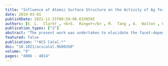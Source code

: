 ```yaml
---
title: "Influence of Atomic Surface Structure on the Activity of Ag for the Electrochemical Reduction of CO<sub>2</sub> to CO"
date: 2019-03-01
publishDate: 2021-11-15T00:58:06.633059Z
authors: [E. L.  Clark† , <b>S.  Ringe†</b> , M.  Tang , A.  Walton , C.  Hahn , T. F.  Jaramillo , K.  Chan , A. T.  Bell* ]
publication_types: ["2"]
abstract: "The present work was undertaken to elucidate the facet-dependent activity of Ag for the electrochemical reduction of CO2 to CO. To this end, CO2 reduction was investigated over Ag thin films with (111), (100), and (110) orientations prepared via epitaxial growth on single-crystal Si wafers with the same crystallographic orientations. This preparation technique yielded larger area electrodes than can be achieved using single-crystals, which enabled the electrocatalytic activity of the corresponding Ag surfaces to be quantified in the Tafel regime. The Ag(110) thin films exhibited higher CO evolution activity compared to the Ag(111) and Ag(100) thin films, consistent with previous single-crystal studies. Density functional theory calculations suggest that CO2 reduction to CO is strongly facet-dependent, and that steps are more active than highly coordinated terraces. This is the result of both a higher binding energy of the key intermediate COOH as well as an enhanced double-layer electric field stabilization over undercoordinated surface atoms located at step edge defects. As a consequence, step edge defects likely dominate the CO2 reduction activity observed over the Ag(111) and Ag(100) thin films. The higher activity observed over the Ag(110) thin film is then related to the larger density of undercoordinated sites compared to the Ag(111) and Ag(100) thin films. Our conclusion that undercoordinated sites dominate the CO2 reduction activity observed over close-packed surfaces highlights the need to consider the contribution of such defects in studies of single-crystal electrodes."
featured: false
publication: "*ACS Catal.*"
doi: "10.1021/acscatal.9b00260"
volume: "9"
pages: "4006 - 4014"
---
```


